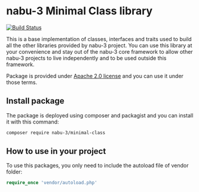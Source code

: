 # nabu-3 Minimal Class library
[![Build Status](https://travis-ci.org/nabu-3/minimal-class.svg?branch=master)](https://travis-ci.org/nabu-3/minimal-class)

This is a base implementation of classes, interfaces and traits used to build all the other libraries provided by nabu-3 project. You can use this library at your convenience and stay out of the nabu-3 core framework to allow other nabu-3 projects to live independently and to be used outside this framework.

Package is provided under [Apache 2.0 license](https://github.com/nabu-3/minimal-class/blob/master/LICENSE) and you can use it under those terms.
## Install package
The package is deployed using composer and packagist and you can install it with this command:
```sh
composer require nabu-3/minimal-class
```
## How to use in your project
To use this packages, you only need to include the autoload file of vendor folder:
```php
require_once 'vendor/autoload.php'
```
